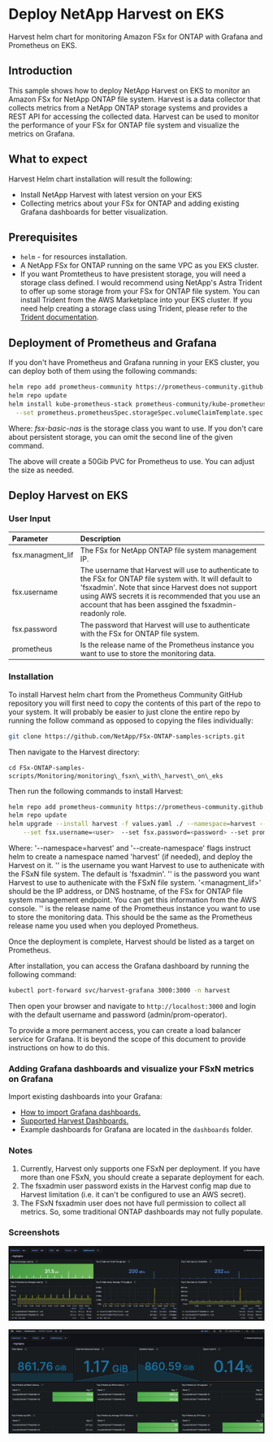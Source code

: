 # Deploy NetApp Harvest on EKS 

Harvest helm chart for monitoring Amazon FSx for ONTAP with Grafana and Prometheus on EKS.

## Introduction
This sample shows how to deploy NetApp Harvest on EKS to monitor an Amazon FSx for NetApp ONTAP file system.
Harvest is a data collector that collects metrics from a NetApp ONTAP storage systems and provides a REST API
for accessing the collected data. Harvest can be used to monitor the performance of your FSx for ONTAP
file system and visualize the metrics on Grafana.

## What to expect

Harvest Helm chart installation will result the following:
* Install NetApp Harvest with latest version on your EKS
* Collecting metrics about your FSx for ONTAP and adding existing Grafana dashboards for better visualization.

## Prerequisites
* `helm` - for resources installation.
* A NetApp FSx for ONTAP running on the same VPC as you EKS cluster.
* If you want Promtetheus to have presistent storage, you will need a storage class defined. I would recommend 
using NetApp's Astra Trident to offer up some storage from your FSx for ONTAP file system. You can install Trident from
the AWS Marketplace into your EKS cluster. If you need help creating a storage class using Trident, please refer to the
[Trident documentation](https://docs.netapp.com/us-en/trident/).

## Deployment of Prometheus and Grafana
If you don't have Prometheus and Grafana running in your EKS cluster, you can deploy both of them
using the following commands:
```bash
helm repo add prometheus-community https://prometheus-community.github.io/helm-charts
helm repo update
helm install kube-prometheus-stack prometheus-community/kube-prometheus-stack --namespace prometheus --create-namespace \
  --set prometheus.prometheusSpec.storageSpec.volumeClaimTemplate.spec.storageClassName=*fsx-basic-nas*,prometheus.prometheusSpec.storageSpec.volumeClaimTemplate.spec.resources.requests.storage=50Gi
```
Where: *fsx-basic-nas* is the storage class you want to use.  If you don't care about persistent storage, you can omit the second line of the given command.

The above will create a 50Gib PVC for Prometheus to use. You can adjust the size as needed.

## Deploy Harvest on EKS

### User Input

|Parameter|Description| 
|:---|:---| 
|fsx.managment\_lif|The FSx for NetApp ONTAP file system management IP.|
|fsx.username|The username that Harvest will use to authenticate to the FSx for ONTAP file system with. It will default to 'fsxadmin'. Note that since Harvest does not support using AWS secrets it is recommended that you use an account that has been assgined the fsxadmin-readonly role.|
|fsx.password|The password that Harvest will use to authenticate with the FSx for ONTAP file system. |
|prometheus|Is the release name of the Prometheus instance you want to use to store the monitoring data.|

### Installation
To install Harvest helm chart from the Prometheus Community GitHub repository you will first need to copy the
contents of this part of the repo to your system. It will probably be easier to just clone the entire repo by running
the follow command as opposed to copying the files individually:
```bash
git clone https://github.com/NetApp/FSx-ONTAP-samples-scripts.git
```
Then navigate to the Harvest directory:
```
cd FSx-ONTAP-samples-scripts/Monitoring/monitoring\_fsxn\_with\_harvest\_on\_eks
```
Then run the following commands to install Harvest:
```bash
helm repo add prometheus-community https://prometheus-community.github.io/helm-charts
helm repo update
helm upgrade --install harvest -f values.yaml ./ --namespace=harvest --create-namespace --set fsx.managment_lif=<managment_lif> \
    --set fsx.username=<user>  --set fsx.password=<password> --set prometheus=<prometheus>
```
Where:
    '--namespace=harvest' and '--create-namespace' flags instruct helm to create a namespace named 'harvest' (if needed), and deploy the Harvest on it.
    '<username>' is the username you want Harvest to use to authenicate with the FSxN file system. The default is 'fsxadmin'.
    '<password>' is the password you want Harvest to use to authenicate with the FSxN file system.
    '<managment_lif>' should be the IP address, or DNS hostname, of the FSx for ONTAP file system management endpoint. You can get this information from the AWS console.
    '<prometheus>' is the release name of the Prometheus instance you want to use to store the monitoring data. This should be the same as the Prometheus release name you used when you deployed Prometheus.

Once the deployment is complete, Harvest should be listed as a target on Prometheus.

After installation, you can access the Grafana dashboard by running the following command:
```bash
kubectl port-forward svc/harvest-grafana 3000:3000 -n harvest
```
Then open your browser and navigate to `http://localhost:3000` and login with the default username and password (admin/prom-operator).

To provide a more permanent access, you can create a load balancer service for Grafana. It is beyond the scope of this document to provide instructions on how to do this.
    
### Adding Grafana dashboards and visualize your FSxN metrics on Grafana
Import existing dashboards into your Grafana:
* [How to import Grafana dashboards.](https://grafana.com/docs/grafana/latest/dashboards/build-dashboards/import-dashboards/)
* [Supported Harvest Dashboards.](https://netapp.github.io/harvest/24.05/prepare-fsx-clusters/#supported-harvest-dashboards/)
* Example dashboards for Grafana are located in the `dashboards` folder.
### Notes
1. Currently, Harvest only supports one FSxN per deployment. If you have more than one FSxN, you should create a separate deployment for each.
2. The fsxadmin user password exists in the Harvest config map due to Harvest limitation (i.e. it can't be configured to use an AWS secret).
3. The FSxN fsxadmin user does not have full permission to collect all metrics. So, some traditional ONTAP dashboards may not fully populate.

### Screenshots

![Screenshots 1](./images/image1.png)

![Screenshots 2](./images/image2.png)
